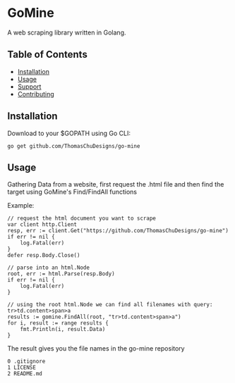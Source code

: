 # GoMine

A web scraping library written in Golang.

## Table of Contents

- [Installation](#installation)
- [Usage](#usage)
- [Support](#support)
- [Contributing](#contributing)

## Installation

Download to your $GOPATH using Go CLI:

```
go get github.com/ThomasChuDesigns/go-mine
```

## Usage

Gathering Data from a website, first request the .html file and then find the target using GoMine's Find/FindAll functions

Example:
```
// request the html document you want to scrape
var client http.Client
resp, err := client.Get("https://github.com/ThomasChuDesigns/go-mine")
if err != nil {
	log.Fatal(err)
}
defer resp.Body.Close()

// parse into an html.Node
root, err := html.Parse(resp.Body)
if err != nil {
	log.Fatal(err)
}

// using the root html.Node we can find all filenames with query: tr>td.content>span>a
results := gomine.FindAll(root, "tr>td.content>span>a")
for i, result := range results {
	fmt.Println(i, result.Data)
}

```

The result gives you the file names in the go-mine repository
```
0 .gitignore
1 LICENSE
2 README.md
```

<!-- ## Support

Please [open an issue](https://github.com/fraction/readme-boilerplate/issues/new) for support.

## Contributing

Please contribute using [Github Flow](https://guides.github.com/introduction/flow/). Create a branch, add commits, and [open a pull request](https://github.com/fraction/readme-boilerplate/compare/). -->